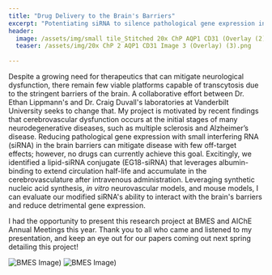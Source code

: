 ```yaml
---
title: "Drug Delivery to the Brain's Barriers"
excerpt: "Potentiating siRNA to silence pathological gene expression in the barriers of the brain"
header:
  image: /assets/img/small tile_Stitched 20x ChP AQP1 CD31 (Overlay (2).png
  teaser: /assets/img/20x ChP 2 AQP1 CD31 Image 3 (Overlay) (3).png
   
---
```

Despite a growing need for therapeutics that can mitigate neurological dysfunction, there remain few viable platforms capable of transcytosis due to the stringent barriers of the brain. A collaborative effort between Dr. Ethan Lippmann's and Dr. Craig Duvall's laboratories at Vanderbilt University seeks to change that.
My project is motivated by recent findings that cerebrovascular dysfunction occurs at the initial stages of many neurodegenerative diseases, such as multiple sclerosis and Alzheimer’s disease. Reducing pathological gene expression with small interfering RNA (siRNA) in the brain barriers can mitigate disease with few off-target effects; however, no drugs can currently achieve this goal. Excitingly, we identified a lipid-siRNA conjugate (EG18-siRNA) that leverages albumin-binding to extend circulation half-life and accumulate in the cerebrovasculature after intravenous administration. Leveraging synthetic nucleic acid synthesis, _in vitro_ neurovascular models, and mouse models, I can evaluate our modified siRNA's ability to interact with the brain's barriers and reduce detrimental gene expression.



I had the opportunity to present this research project at BMES and AIChE Annual Meetings this year. Thank you to all who came and listened to my presentation, and keep an eye out for our papers coming out next spring detailing this project!

![BMES Image)](/assets/img/BMES1.png)
![BMES Image)](/assets/img/BMES2.png)
